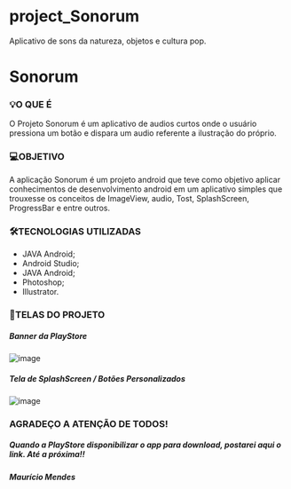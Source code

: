 # project_Sonorum
Aplicativo de sons da natureza, objetos e cultura pop.

<h1>Sonorum</h1>

<h3>💡O QUE É</h3>

O Projeto Sonorum é um aplicativo de audios curtos onde o usuário pressiona um botão e dispara um audio referente a ilustração do próprio. 

<h3>💻OBJETIVO</h3>

A aplicação Sonorum é um projeto android que teve como objetivo aplicar conhecimentos de desenvolvimento android em um aplicativo simples que trouxesse os conceitos de ImageView, audio, Tost, SplashScreen, ProgressBar e entre outros. 


<h3>🛠TECNOLOGIAS UTILIZADAS</h3>

<ul>
  <li>JAVA Android;</li>
  <li>Android Studio;</li>
  <li>JAVA Android;</li>
  <li>Photoshop;</li>
  <li>Illustrator.</li>
  
</ul>

<h3>🎨TELAS DO PROJETO</h3>

<h5>Banner da PlayStore</h5>

![image](https://user-images.githubusercontent.com/30990442/124629033-68667c00-de57-11eb-9612-f74551dc38e8.png)

<h5>Tela de SplashScreen / Botões Personalizados</h5>

![image](https://user-images.githubusercontent.com/30990442/124631839-24c14180-de5a-11eb-90b4-e90a1c395cd3.png)


<h3>AGRADEÇO A ATENÇÃO DE TODOS!</h3>
<h5><i>Quando a PlayStore disponibilizar o app para download, postarei aqui o link. Até a próxima!!</i><h5>

<h5><i>Maurício Mendes</i><h5>
  
